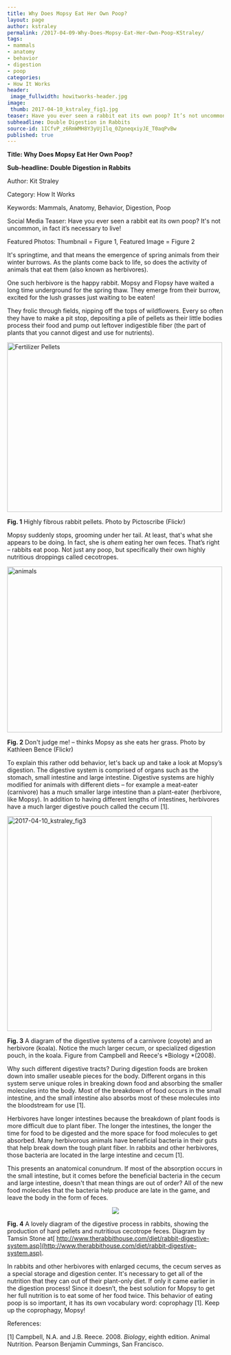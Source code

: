 ```yaml
---
title: Why Does Mopsy Eat Her Own Poop?
layout: page
author: kstraley
permalink: /2017-04-09-Why-Does-Mopsy-Eat-Her-Own-Poop-KStraley/
tags:
- mammals
- anatomy
- behavior
- digestion
- poop
categories:
- How It Works
header:
 image_fullwidth: howitworks-header.jpg
image:
 thumb: 2017-04-10_kstraley_fig1.jpg
teaser: Have you ever seen a rabbit eat its own poop? It’s not uncommon, in fact it’s necessary to live!
subheadline: Double Digestion in Rabbits
source-id: 1ICfvP_z6RmWMH8Y3yUjIlq_0ZpneqxiyJE_T0aqPvBw
published: true
---
```

**Title: Why Does Mopsy Eat Her Own Poop?**

**Sub-headline: Double Digestion in Rabbits**

Author: Kit Straley

 

Category: How It Works

Keywords: Mammals, Anatomy, Behavior, Digestion, Poop

Social Media Teaser: Have you ever seen a rabbit eat its own poop? It's not uncommon, in fact it’s necessary to live!

Featured Photos: Thumbnail = Figure 1, Featured Image = Figure 2

 

It's springtime, and that means the emergence of spring animals from their winter burrows. As the plants come back to life, so does the activity of animals that eat them (also known as herbivores).

 

One such herbivore is the happy rabbit. Mopsy and Flopsy have waited a long time underground for the spring thaw. They emerge from their burrow, excited for the lush grasses just waiting to be eaten!

 

They frolic through fields, nipping off the tops of wildflowers. Every so often they have to make a pit stop, depositing a pile of pellets as their little bodies process their food and pump out leftover indigestible fiber (the part of plants that you cannot digest and use for nutrients).

 

 

<a data-flickr-embed="true"  href="https://www.flickr.com/photos/pictoscribe/2512062100" title="Fertilizer Pellets"><img src="https://c1.staticflickr.com/3/2389/2512062100_4bf40e1ba0.jpg" width="500" height="395" alt="Fertilizer Pellets"></a><script async src="//embedr.flickr.com/assets/client-code.js" charset="utf-8"></script>

**Fig. 1** Highly fibrous rabbit pellets. Photo by Pictoscribe (Flickr) 

 

Mopsy suddenly stops, grooming under her tail. At least, that's what she appears to be doing. In fact, she is *ahem* eating her own feces. That’s right – rabbits eat poop. Not just any poop, but specifically their own highly nutritious droppings called cecotropes.

 

<a data-flickr-embed="true"  href="https://www.flickr.com/photos/thehills020420/3167480982" title="animals"><img src="https://c1.staticflickr.com/2/1010/3167480982_845d5976c0.jpg" width="500" height="386" alt="animals"></a><script async src="//embedr.flickr.com/assets/client-code.js" charset="utf-8"></script>

**Fig. 2** Don't judge me! – thinks Mopsy as she eats her grass. Photo by Kathleen Bence (Flickr) 

 

To explain this rather odd behavior, let's back up and take a look at Mopsy’s digestion. The digestive system is comprised of organs such as the stomach, small intestine and large intestine. Digestive systems are highly modified for animals with different diets – for example a meat-eater (carnivore) has a much smaller large intestine than a plant-eater (herbivore, like Mopsy). In addition to having different lengths of intestines, herbivores have a much larger digestive pouch called the cecum [1].

 

<a data-flickr-embed="true"  href="https://www.flickr.com/photos/139839751@N06/33807904921/in/dateposted-friend/" title="2017-04-10_kstraley_fig3"><img src="https://c1.staticflickr.com/4/3953/33807904921_dd45456dea.jpg" width="476" height="500" alt="2017-04-10_kstraley_fig3"></a><script async src="//embedr.flickr.com/assets/client-code.js" charset="utf-8"></script>

**Fig. 3** A diagram of the digestive systems of a carnivore (coyote) and an herbivore (koala). Notice the much larger cecum, or specialized digestion pouch, in the koala. Figure from Campbell and Reece's *Biology *(2008).

 

Why such different digestive tracts? During digestion foods are broken down into smaller useable pieces for the body. Different organs in this system serve unique roles in breaking down food and absorbing the smaller molecules into the body. Most of the breakdown of food occurs in the small intestine, and the small intestine also absorbs most of these molecules into the bloodstream for use [1].

 

Herbivores have longer intestines because the breakdown of plant foods is more difficult due to plant fiber. The longer the intestines, the longer the time for food to be digested and the more space for food molecules to get absorbed. Many herbivorous animals have beneficial bacteria in their guts that help break down the tough plant fiber. In rabbits and other herbivores, those bacteria are located in the large intestine and cecum [1].

 

This presents an anatomical conundrum. If most of the absorption occurs in the small intestine, but it comes before the beneficial bacteria in the cecum and large intestine, doesn't that mean things are out of order? All of the new food molecules that the bacteria help produce are late in the game, and leave the body in the form of feces.

<div style="text-align:center"><img src ="http://www.therabbithouse.com/diet/images/rabbit_digestion.png"/></div>

**Fig. 4** A lovely diagram of the digestive process in rabbits, showing the production of hard pellets and nutritious cecotrope feces. Diagram by Tamsin Stone at[ http://www.therabbithouse.com/diet/rabbit-digestive-system.asp](http://www.therabbithouse.com/diet/rabbit-digestive-system.asp).

 

In rabbits and other herbivores with enlarged cecums, the cecum serves as a special storage and digestion center. It's necessary to get all of the nutrition that they can out of their plant-only diet. If only it came earlier in the digestion process! Since it doesn’t, the best solution for Mopsy to get her full nutrition is to eat some of her food twice. This behavior of eating poop is so important, it has its own vocabulary word: coprophagy [1]. Keep up the coprophagy, Mopsy!

 

References:

 

[1] Campbell, N.A. and J.B. Reece. 2008. *Biology*, eighth edition. Animal Nutrition. Pearson Benjamin Cummings, San Francisco.

 

